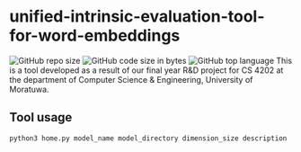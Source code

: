 # unified-intrinsic-evaluation-tool-for-word-embeddings
![GitHub repo size](https://img.shields.io/github/repo-size/Archulan/Tamil_songs_search_engine?color=red&style=plastic)
![GitHub code size in bytes](https://img.shields.io/github/languages/code-size/Archulan/Tamil_songs_search_engine?style=plastic)
![GitHub top language](https://img.shields.io/github/languages/top/Archulan/Tamil_songs_search_engine?color=blueviolet&style=plastic)
This is a tool developed as a result of our final year R&D project for CS 4202 at the department of Computer Science & Engineering, University of Moratuwa.

## Tool usage
`
python3 home.py model_name model_directory dimension_size description
`
